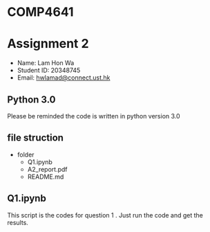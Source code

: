 # COMP4641
# Assignment 2

* Name: Lam Hon Wa
* Student ID: 20348745
* Email: hwlamad@connect.ust.hk

## Python 3.0
Please be reminded the code is written in python version 3.0

## file struction

* folder
	- Q1.ipynb
	- A2_report.pdf
	- README.md



## Q1.ipynb
This script is the codes for question 1 . Just run the code and get the results.


